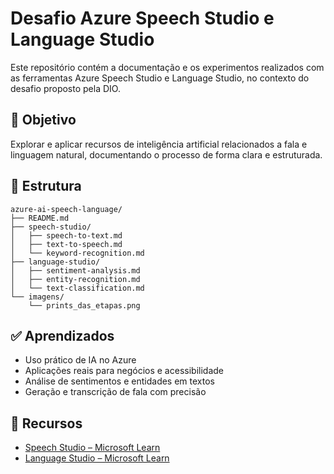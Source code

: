 # Desafio Azure Speech Studio e Language Studio

Este repositório contém a documentação e os experimentos realizados com as ferramentas Azure Speech Studio e Language Studio, no contexto do desafio proposto pela DIO.

## 📌 Objetivo

Explorar e aplicar recursos de inteligência artificial relacionados a fala e linguagem natural, documentando o processo de forma clara e estruturada.

## 📁 Estrutura

```
azure-ai-speech-language/
├── README.md
├── speech-studio/
│   ├── speech-to-text.md
│   ├── text-to-speech.md
│   └── keyword-recognition.md
├── language-studio/
│   ├── sentiment-analysis.md
│   ├── entity-recognition.md
│   └── text-classification.md
└── imagens/
    └── prints_das_etapas.png
```

## ✅ Aprendizados

- Uso prático de IA no Azure
- Aplicações reais para negócios e acessibilidade
- Análise de sentimentos e entidades em textos
- Geração e transcrição de fala com precisão

## 🚀 Recursos

- [Speech Studio – Microsoft Learn](https://learn.microsoft.com/en-us/training/modules/explore-speech-studio/)
- [Language Studio – Microsoft Learn](https://learn.microsoft.com/en-us/training/modules/analyze-text-language-studio/)